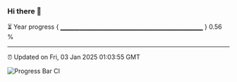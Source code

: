 ### Hi there 👋

⏳ Year progress { ▁▁▁▁▁▁▁▁▁▁▁▁▁▁▁▁▁▁▁▁▁▁▁▁▁▁▁▁▁▁ } 0.56 %

---

⏰ Updated on Fri, 03 Jan 2025 01:03:55 GMT

![Progress Bar CI](https://github.com/liununu/liununu/workflows/Progress%20Bar%20CI/badge.svg)
